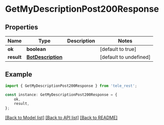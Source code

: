 # GetMyDescriptionPost200Response


## Properties

Name | Type | Description | Notes
------------ | ------------- | ------------- | -------------
**ok** | **boolean** |  | [default to true]
**result** | [**BotDescription**](BotDescription.md) |  | [default to undefined]

## Example

```typescript
import { GetMyDescriptionPost200Response } from 'tele_rest';

const instance: GetMyDescriptionPost200Response = {
    ok,
    result,
};
```

[[Back to Model list]](../README.md#documentation-for-models) [[Back to API list]](../README.md#documentation-for-api-endpoints) [[Back to README]](../README.md)
